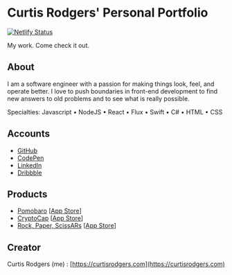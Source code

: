 # Curtis Rodgers' Personal Portfolio

[![Netlify Status](https://api.netlify.com/api/v1/badges/d1ae1f85-ee48-4d09-9577-e99d68636476/deploy-status)](https://app.netlify.com/sites/cr-portfolio/deploys)

My work. Come check it out.

## About

I am a software engineer with a passion for making things look, feel, and operate better. I love to push boundaries in front-end development to find new answers to old problems and to see what is really possible.

Specialties:
Javascript • NodeJS • React • Flux • Swift • C# • HTML • CSS

## Accounts

- [GitHub](https://github.com/C-Rodg)
- [CodePen](https://codepen.io/crodg/)
- [LinkedIn](https://www.linkedin.com/in/crodg/)
- [Dribbble](https://dribbble.com/Kobaine)

## Products

- [Pomobaro](https://pomobaro.curtisrodgers.com) [[App Store](https://itunes.apple.com/app/pomobaro/id1415437485)]
- [CryptoCap](https://cryptocap.curtisrodgers.com) [[App Store](https://itunes.apple.com/app/cryptocap/id1334581292)]
- [Rock, Paper, ScissARs](https://rock-paper-scissars.curtisrodgers.com) [[App Store](https://itunes.apple.com/app/rock-paper-scissars/id1433851474)]

## Creator

Curtis Rodgers (me) : [https://curtisrodgers.com](https://curtisrodgers.com)
